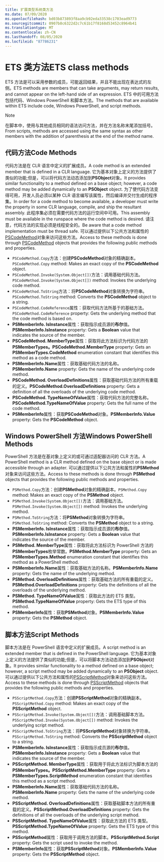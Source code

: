 ```yaml
---
title: 扩展类型系统类方法
ms.date: 07/09/2020
ms.openlocfilehash: bd03b873893f8aa9cb92eda33538c1703ead9773
ms.sourcegitcommit: 0907b8c6322d2c7c61b17f8168d53452c8964b41
ms.translationtype: MT
ms.contentlocale: zh-CN
ms.lasthandoff: 08/05/2020
ms.locfileid: "87786231"
---
```

# <a name="ets-class-methods"></a><span data-ttu-id="d74ab-102">ETS 类方法</span><span class="sxs-lookup"><span data-stu-id="d74ab-102">ETS class methods</span></span>

<span data-ttu-id="d74ab-103">ETS 方法是可以采用参数的成员，可能返回结果，并且不能出现在表达式的左侧。</span><span class="sxs-lookup"><span data-stu-id="d74ab-103">ETS methods are members that can take arguments, may return results, and cannot appear on the left-hand side of an expression.</span></span> <span data-ttu-id="d74ab-104">ETS 中的可用方法包括代码、Windows PowerShell 和脚本方法。</span><span class="sxs-lookup"><span data-stu-id="d74ab-104">The methods that are available within ETS include code, Windows PowerShell, and script methods.</span></span>

> [!NOTE]
> <span data-ttu-id="d74ab-105">在脚本中，使用与其他成员相同的语法访问方法，并在方法名称末尾添加括号。</span><span class="sxs-lookup"><span data-stu-id="d74ab-105">From scripts, methods are accessed using the same syntax as other members with the addition of parenthesis at the end of the method name.</span></span>

## <a name="code-methods"></a><span data-ttu-id="d74ab-106">代码方法</span><span class="sxs-lookup"><span data-stu-id="d74ab-106">Code Methods</span></span>

<span data-ttu-id="d74ab-107">代码方法是在 CLR 语言中定义的扩展成员。</span><span class="sxs-lookup"><span data-stu-id="d74ab-107">A code method is an extended member that is defined in a CLR language.</span></span> <span data-ttu-id="d74ab-108">它为基本对象上定义的方法提供了类似的功能;但是，可以将代码方法动态添加到**PSObject**对象。</span><span class="sxs-lookup"><span data-stu-id="d74ab-108">It provides similar functionality to a method defined on a base object; however, a code method may be added dynamically to an **PSObject** object.</span></span> <span data-ttu-id="d74ab-109">为了使代码方法变得可用，开发人员必须以某种 CLR 语言编写该属性，然后编译并交付生成的程序集。</span><span class="sxs-lookup"><span data-stu-id="d74ab-109">In order for a code method to become available, a developer must write the property in some CLR language, compile, and ship the resultant assembly.</span></span> <span data-ttu-id="d74ab-110">此程序集必须在需要代码方法的运行空间中可用。</span><span class="sxs-lookup"><span data-stu-id="d74ab-110">This assembly must be available in the runspace where the code method is desired.</span></span> <span data-ttu-id="d74ab-111">请注意，代码方法的实现必须是线程安全的。</span><span class="sxs-lookup"><span data-stu-id="d74ab-111">Be aware that a code method implementation must be thread safe.</span></span> <span data-ttu-id="d74ab-112">可以通过提供以下公共方法和属性的[PSCodeMethod](/dotnet/api/system.management.automation.pscodemethod)对象来访问这些方法。</span><span class="sxs-lookup"><span data-stu-id="d74ab-112">Access to these methods is done through [PSCodeMethod](/dotnet/api/system.management.automation.pscodemethod) objects that provides the following public methods and properties.</span></span>

- <span data-ttu-id="d74ab-113">`PSCodeMethod.Copy`方法：创建**PSCodeMethod**对象的精确副本。</span><span class="sxs-lookup"><span data-stu-id="d74ab-113">`PSCodeMethod.Copy` method: Makes an exact copy of the **PSCodeMethod** object.</span></span>
- <span data-ttu-id="d74ab-114">`PSCodeMethod.Invoke(System.Object[])`方法：调用基础代码方法。</span><span class="sxs-lookup"><span data-stu-id="d74ab-114">`PSCodeMethod.Invoke(System.Object[])` method: Invokes the underlying code method.</span></span>
- <span data-ttu-id="d74ab-115">`PSCodeMethod.ToString`方法：将**PSCodeMethod**对象转换为字符串。</span><span class="sxs-lookup"><span data-stu-id="d74ab-115">`PSCodeMethod.ToString` method: Converts the **PSCodeMethod** object to a string.</span></span>
- <span data-ttu-id="d74ab-116">`PSCodeMethod.CodeReference`属性：获取代码方法所基于的基础方法。</span><span class="sxs-lookup"><span data-stu-id="d74ab-116">`PSCodeMethod.CodeReference` property: Gets the underlying method that the code method is based on.</span></span>
- <span data-ttu-id="d74ab-117">**PSMemberInfo. IsInstance**属性：获取指示成员源的**布尔**值。</span><span class="sxs-lookup"><span data-stu-id="d74ab-117">**PSMemberInfo.IsInstance** property: Gets a **Boolean** value that indicates the source of the member.</span></span>
- <span data-ttu-id="d74ab-118">**PSCodeMethod. MemberType**属性：获取将此方法标识为代码方法的**PSMemberTypes。**</span><span class="sxs-lookup"><span data-stu-id="d74ab-118">**PSCodeMethod.MemberType** property: Gets an **PSMemberTypes.CodeMethod** enumeration constant that identifies this method as a code method.</span></span>
- <span data-ttu-id="d74ab-119">**PSMemberInfo.Name**属性：获取基础代码方法的名称。</span><span class="sxs-lookup"><span data-stu-id="d74ab-119">**PSMemberInfo.Name** property: Gets the name of the underlying code method.</span></span>
- <span data-ttu-id="d74ab-120">**PSCodeMethod. OverloadDefinitions**属性：获取基础代码方法的所有重载的定义。</span><span class="sxs-lookup"><span data-stu-id="d74ab-120">**PSCodeMethod.OverloadDefinitions** property: Gets a definition of all the overloads of the underlying code method.</span></span>
- <span data-ttu-id="d74ab-121">**PSCodeMethod. TypeNameOfValue**属性：获取代码方法的完整名称。</span><span class="sxs-lookup"><span data-stu-id="d74ab-121">**PSCodeMethod.TypeNameOfValue** property: Gets the full name of the code method.</span></span>
- <span data-ttu-id="d74ab-122">**PSMemberInfo**属性：获取**PSCodeMethod**对象。</span><span class="sxs-lookup"><span data-stu-id="d74ab-122">**PSMemberInfo.Value** property: Gets the **PSCodeMethod** object.</span></span>

## <a name="windows-powershell-methods"></a><span data-ttu-id="d74ab-123">Windows PowerShell 方法</span><span class="sxs-lookup"><span data-stu-id="d74ab-123">Windows PowerShell Methods</span></span>

<span data-ttu-id="d74ab-124">PowerShell 方法是在基对象上定义的或可通过适配器访问的 CLR 方法。</span><span class="sxs-lookup"><span data-stu-id="d74ab-124">A PowerShell method is a CLR method defined on the base object or is made accessible through an adapter.</span></span> <span data-ttu-id="d74ab-125">可以通过提供以下公共方法和属性的**PSMethod**对象来访问这些方法。</span><span class="sxs-lookup"><span data-stu-id="d74ab-125">Access to these methods is done through **PSMethod** objects that provides the following public methods and properties.</span></span>

- <span data-ttu-id="d74ab-126">`PSMethod.Copy`方法：创建**PSMethod**对象的精确副本。</span><span class="sxs-lookup"><span data-stu-id="d74ab-126">`PSMethod.Copy` method: Makes an exact copy of the **PSMethod** object.</span></span>
- <span data-ttu-id="d74ab-127">`PSMethod.Invoke(System.Object[])`方法：调用基础方法。</span><span class="sxs-lookup"><span data-stu-id="d74ab-127">`PSMethod.Invoke(System.Object[])` method: Invokes the underlying method.</span></span>
- <span data-ttu-id="d74ab-128">`PSMethod.ToString`方法：将**PSMethod**对象转换为字符串。</span><span class="sxs-lookup"><span data-stu-id="d74ab-128">`PSMethod.ToString` method: Converts the **PSMethod** object to a string.</span></span>
- <span data-ttu-id="d74ab-129">**PSMemberInfo. IsInstance**属性：获取指示成员源的**布尔**值。</span><span class="sxs-lookup"><span data-stu-id="d74ab-129">**PSMemberInfo.IsInstance** property: Gets a **Boolean** value that indicates the source of the member.</span></span>
- <span data-ttu-id="d74ab-130">**PSMethod. MemberType**属性：获取将此方法标识为 PowerShell 方法的**PSMemberTypes**枚举常数。</span><span class="sxs-lookup"><span data-stu-id="d74ab-130">**PSMethod.MemberType** property: Gets an **PSMemberTypes.Method** enumeration constant that identifies this method as a PowerShell method.</span></span>
- <span data-ttu-id="d74ab-131">**PSMemberInfo.Name**属性：获取基础方法的名称。</span><span class="sxs-lookup"><span data-stu-id="d74ab-131">**PSMemberInfo.Name** property: Gets the name of the underlying method.</span></span>
- <span data-ttu-id="d74ab-132">**PSMethod. OverloadDefinitions**属性：获取基础方法的所有重载的定义。</span><span class="sxs-lookup"><span data-stu-id="d74ab-132">**PSMethod.OverloadDefinitions** property: Gets the definitions of all the overloads of the underlying method.</span></span>
- <span data-ttu-id="d74ab-133">**PSMethod. TypeNameOfValue**属性：获取此方法的 ETS 类型。</span><span class="sxs-lookup"><span data-stu-id="d74ab-133">**PSMethod.TypeNameOfValue** property: Gets the ETS type of this method.</span></span>
- <span data-ttu-id="d74ab-134">**PSMemberInfo**属性：获取**PSMethod**对象。</span><span class="sxs-lookup"><span data-stu-id="d74ab-134">**PSMemberInfo.Value** property: Gets the **PSMethod** object.</span></span>

## <a name="script-methods"></a><span data-ttu-id="d74ab-135">脚本方法</span><span class="sxs-lookup"><span data-stu-id="d74ab-135">Script Methods</span></span>

<span data-ttu-id="d74ab-136">脚本方法是在 PowerShell 语言中定义的扩展成员。</span><span class="sxs-lookup"><span data-stu-id="d74ab-136">A script method is an extended member that is defined in the PowerShell language.</span></span> <span data-ttu-id="d74ab-137">它为基本对象上定义的方法提供了类似的功能;但是，可以将脚本方法动态添加到**PSObject**对象。</span><span class="sxs-lookup"><span data-stu-id="d74ab-137">It provides similar functionality to a method defined on a base object; however, a script method may be added dynamically to an **PSObject** object.</span></span> <span data-ttu-id="d74ab-138">可以通过提供以下公共方法和属性的[PSScriptMethod](/dotnet/api/system.management.automation.psscriptmethod)对象来访问这些方法。</span><span class="sxs-lookup"><span data-stu-id="d74ab-138">Access to these methods is done through [PSScriptMethod](/dotnet/api/system.management.automation.psscriptmethod) objects that provides the following public methods and properties.</span></span>

- <span data-ttu-id="d74ab-139">`PSScriptMethod.Copy`方法：创建**PSScriptMethod**对象的精确副本。</span><span class="sxs-lookup"><span data-stu-id="d74ab-139">`PSScriptMethod.Copy` method: Makes an exact copy of the **PSScriptMethod** object.</span></span>
- <span data-ttu-id="d74ab-140">`PSScriptMethod.Invoke(System.Object[])`方法：调用基础脚本方法。</span><span class="sxs-lookup"><span data-stu-id="d74ab-140">`PSScriptMethod.Invoke(System.Object[])` method: Invokes the underlying script method.</span></span>
- <span data-ttu-id="d74ab-141">`PSScriptMethod.ToString`方法：将**PSScriptMethod**对象转换为字符串。</span><span class="sxs-lookup"><span data-stu-id="d74ab-141">`PSScriptMethod.ToString` method: Converts the **PSScriptMethod** object to a string.</span></span>
- <span data-ttu-id="d74ab-142">**PSMemberInfo. IsInstance**属性：获取指示成员源的**布尔**值。</span><span class="sxs-lookup"><span data-stu-id="d74ab-142">**PSMemberInfo.IsInstance** property: Gets a **Boolean** value that indicates the source of the member.</span></span>
- <span data-ttu-id="d74ab-143">**PSScriptMethod. MemberType**属性：获取用于将此方法标识为脚本方法的**PSMemberTypes。**</span><span class="sxs-lookup"><span data-stu-id="d74ab-143">**PSScriptMethod.MemberType** property: Gets a **PSMemberTypes.ScriptMethod** enumeration constant that identifies this method as a script method.</span></span>
- <span data-ttu-id="d74ab-144">**PSMemberInfo.Name**属性：获取基础代码方法的名称。</span><span class="sxs-lookup"><span data-stu-id="d74ab-144">**PSMemberInfo.Name** property: Gets the name of the underlying code method.</span></span>
- <span data-ttu-id="d74ab-145">**PSScriptMethod. OverloadDefinitions**属性：获取基础脚本方法的所有重载的定义。</span><span class="sxs-lookup"><span data-stu-id="d74ab-145">**PSScriptMethod.OverloadDefinitions** property: Gets the definitions of all the overloads of the underlying script method.</span></span>
- <span data-ttu-id="d74ab-146">**PSScriptMethod. TypeNameOfValue**属性：获取此方法的 ETS 类型。</span><span class="sxs-lookup"><span data-stu-id="d74ab-146">**PSScriptMethod.TypeNameOfValue** property: Gets the ETS type of this method.</span></span>
- <span data-ttu-id="d74ab-147">**PSScriptMethod**属性：获取用于调用方法的脚本。</span><span class="sxs-lookup"><span data-stu-id="d74ab-147">**PSScriptMethod.Script** property: Gets the script used to invoke the method.</span></span>
- <span data-ttu-id="d74ab-148">**PSMemberInfo**属性：获取**PSScriptMethod**对象。</span><span class="sxs-lookup"><span data-stu-id="d74ab-148">**PSMemberInfo.Value** property: Gets the **PSScriptMethod** object.</span></span>
